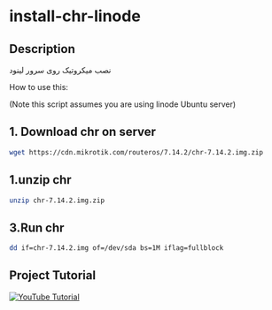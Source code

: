 # install-chr-linode


## Description

نصب میکروتیک روی سرور لینود


How to use this:

(Note this script assumes you are using linode Ubuntu server)

## 1. Download chr on server

```bash
wget https://cdn.mikrotik.com/routeros/7.14.2/chr-7.14.2.img.zip

```

## 1.unzip chr

```bash
unzip chr-7.14.2.img.zip

```

## 3.Run chr

```bash
dd if=chr-7.14.2.img of=/dev/sda bs=1M iflag=fullblock

```

## Project Tutorial

[![YouTube Tutorial](https://ibb.co/fX41n6N)](https://youtu.be/8mrtBgfFASQ)

